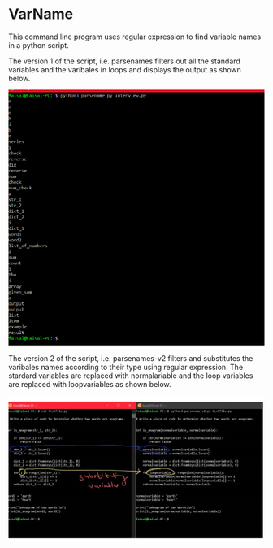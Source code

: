 # VarName
This command line program uses regular expression to find variable names in a python script.

The version 1 of the script, i.e. parsenames filters out all the standard variables and the varibales in loops and displays the output as shown below.

![alt text](https://github.com/faisalkhan91/VarName/blob/master/ScreenShots/scaninterview.PNG)

The version 2 of the script, i.e. parsenames-v2 filters and substitutes the varibales names according to their type using regular expression. The stardard variables are replaced with normalariable and the loop variables are replaced with loopvariables as shown below.

![alt text](https://github.com/faisalkhan91/VarName/blob/master/ScreenShots/substitutingVariables.jpg)
